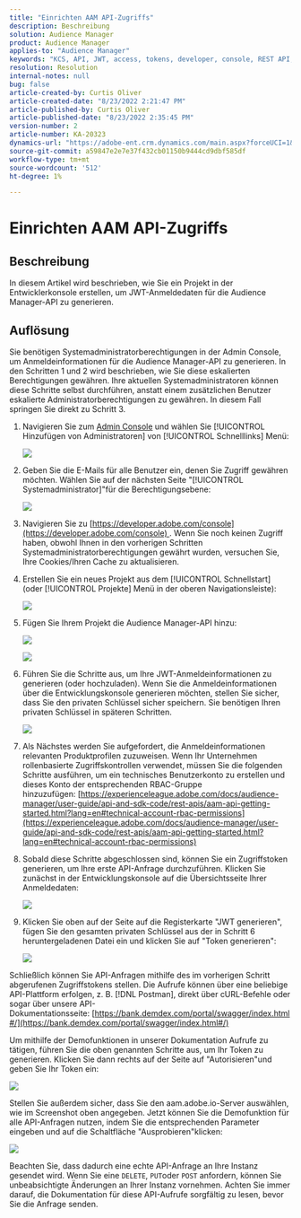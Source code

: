 ```yaml
---
title: "Einrichten AAM API-Zugriffs"
description: Beschreibung
solution: Audience Manager
product: Audience Manager
applies-to: "Audience Manager"
keywords: "KCS, API, JWT, access, tokens, developer, console, REST API, REST"
resolution: Resolution
internal-notes: null
bug: false
article-created-by: Curtis Oliver
article-created-date: "8/23/2022 2:21:47 PM"
article-published-by: Curtis Oliver
article-published-date: "8/23/2022 2:35:45 PM"
version-number: 2
article-number: KA-20323
dynamics-url: "https://adobe-ent.crm.dynamics.com/main.aspx?forceUCI=1&pagetype=entityrecord&etn=knowledgearticle&id=494ec7ea-ee22-ed11-b83e-0022480868ff"
source-git-commit: a59847e2e7e37f432cb01150b9444cd9dbf585df
workflow-type: tm+mt
source-wordcount: '512'
ht-degree: 1%

---
```


# Einrichten AAM API-Zugriffs

## Beschreibung

In diesem Artikel wird beschrieben, wie Sie ein Projekt in der Entwicklerkonsole erstellen, um JWT-Anmeldedaten für die Audience Manager-API zu generieren.

## Auflösung

Sie benötigen Systemadministratorberechtigungen in der Admin Console, um Anmeldeinformationen für die Audience Manager-API zu generieren. In den Schritten 1 und 2 wird beschrieben, wie Sie diese eskalierten Berechtigungen gewähren. Ihre aktuellen Systemadministratoren können diese Schritte selbst durchführen, anstatt einem zusätzlichen Benutzer eskalierte Administratorberechtigungen zu gewähren. In diesem Fall springen Sie direkt zu Schritt 3.

1. Navigieren Sie zum [Admin Console](https://adminconsole.adobe.com/) und wählen Sie [!UICONTROL Hinzufügen von Administratoren] von [!UICONTROL Schnelllinks] Menü:

   ![](assets/27c759f0-4418-ed11-b83e-0022480868ff.png)

1. Geben Sie die E-Mails für alle Benutzer ein, denen Sie Zugriff gewähren möchten. Wählen Sie auf der nächsten Seite &quot;[!UICONTROL Systemadministrator]&quot;für die Berechtigungsebene:

   ![](assets/4eaf764b-4518-ed11-b83e-0022480868ff.png)

1. Navigieren Sie zu [https://developer.adobe.com/console](https://developer.adobe.com/console) . Wenn Sie noch keinen Zugriff haben, obwohl Ihnen in den vorherigen Schritten Systemadministratorberechtigungen gewährt wurden, versuchen Sie, Ihre Cookies/Ihren Cache zu aktualisieren.

1. Erstellen Sie ein neues Projekt aus dem [!UICONTROL Schnellstart] (oder [!UICONTROL Projekte] Menü in der oberen Navigationsleiste):

   ![](assets/363a9d79-1418-ed11-b83e-0022480868ff.png)

1. Fügen Sie Ihrem Projekt die Audience Manager-API hinzu:

   ![](assets/a06e1ebd-1418-ed11-b83e-0022480868ff.png)

   ![](assets/26768505-1518-ed11-b83e-0022480868ff.png)

1. Führen Sie die Schritte aus, um Ihre JWT-Anmeldeinformationen zu generieren (oder hochzuladen). Wenn Sie die Anmeldeinformationen über die Entwicklungskonsole generieren möchten, stellen Sie sicher, dass Sie den privaten Schlüssel sicher speichern. Sie benötigen Ihren privaten Schlüssel in späteren Schritten. 

   ![](assets/d7e73a64-1518-ed11-b83e-0022480868ff.png)

1. Als Nächstes werden Sie aufgefordert, die Anmeldeinformationen relevanten Produktprofilen zuzuweisen. Wenn Ihr Unternehmen rollenbasierte Zugriffskontrollen verwendet, müssen Sie die folgenden Schritte ausführen, um ein technisches Benutzerkonto zu erstellen und dieses Konto der entsprechenden RBAC-Gruppe hinzuzufügen: [https://experienceleague.adobe.com/docs/audience-manager/user-guide/api-and-sdk-code/rest-apis/aam-api-getting-started.html?lang=en#technical-account-rbac-permissions](https://experienceleague.adobe.com/docs/audience-manager/user-guide/api-and-sdk-code/rest-apis/aam-api-getting-started.html?lang=en#technical-account-rbac-permissions)

1. Sobald diese Schritte abgeschlossen sind, können Sie ein Zugriffstoken generieren, um Ihre erste API-Anfrage durchzuführen. Klicken Sie zunächst in der Entwicklungskonsole auf die Übersichtsseite Ihrer Anmeldedaten:

   ![](assets/f9ef434b-ef22-ed11-b83e-0022480868ff.png)

1. Klicken Sie oben auf der Seite auf die Registerkarte &quot;JWT generieren&quot;, fügen Sie den gesamten privaten Schlüssel aus der in Schritt 6 heruntergeladenen Datei ein und klicken Sie auf &quot;Token generieren&quot;:

   ![](assets/54d65c8d-ef22-ed11-b83e-0022480868ff.png)

Schließlich können Sie API-Anfragen mithilfe des im vorherigen Schritt abgerufenen Zugriffstokens stellen. Die Aufrufe können über eine beliebige API-Plattform erfolgen, z. B. [!DNL Postman], direkt über cURL-Befehle oder sogar über unsere API-Dokumentationsseite: [https://bank.demdex.com/portal/swagger/index.html#/](https://bank.demdex.com/portal/swagger/index.html#/)

Um mithilfe der Demofunktionen in unserer Dokumentation Aufrufe zu tätigen, führen Sie die oben genannten Schritte aus, um Ihr Token zu generieren. Klicken Sie dann rechts auf der Seite auf &quot;Autorisieren&quot;und geben Sie Ihr Token ein:

![](assets/ba540b4f-f022-ed11-b83e-0022480868ff.png)

Stellen Sie außerdem sicher, dass Sie den aam.adobe.io-Server auswählen, wie im Screenshot oben angegeben. Jetzt können Sie die Demofunktion für alle API-Anfragen nutzen, indem Sie die entsprechenden Parameter eingeben und auf die Schaltfläche &quot;Ausprobieren&quot;klicken:

![](assets/0ef8197f-f022-ed11-b83e-0022480868ff.png)

Beachten Sie, dass dadurch eine echte API-Anfrage an Ihre Instanz gesendet wird. Wenn Sie eine `DELETE`, `PUT`oder `POST` anfordern, können Sie unbeabsichtigte Änderungen an Ihrer Instanz vornehmen. Achten Sie immer darauf, die Dokumentation für diese API-Aufrufe sorgfältig zu lesen, bevor Sie die Anfrage senden.


